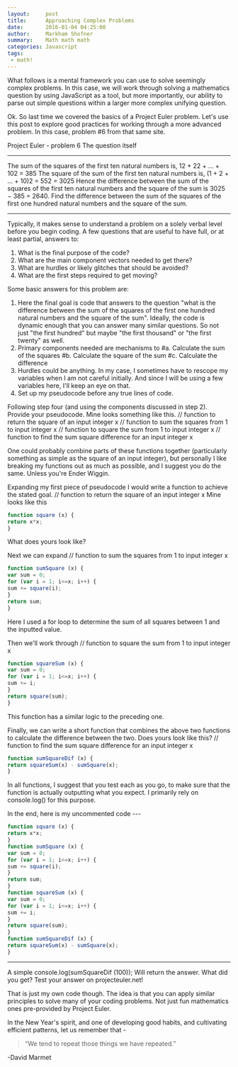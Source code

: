 ```yaml
---
layout:     post
title:      Approaching Complex Problems
date:       2016-01-04 04:25:00
author:     Markham Shofner
summary:    Math math math
categories: Javascript
tags:
 - math!
---
```


What follows is a mental framework you can use to solve seemingly complex problems. In this case, we will work through solving a mathematics question by using JavaScript as a tool, but more importantly, our ability to parse out simple questions within a larger more complex unifying question.

Ok. So last time we covered the basics of a Project Euler problem. Let's use this post to explore good practices for working through a more advanced problem. In this case, problem #6 from that same site.

Project Euler - problem 6
The question itself
***
The sum of the squares of the first ten natural numbers is,
12 + 22 + ... + 102 = 385
The square of the sum of the first ten natural numbers is,
(1 + 2 + ... + 10)2 = 552 = 3025
Hence the difference between the sum of the squares of the first ten natural numbers and the square of the sum is 3025 − 385 = 2640.
Find the difference between the sum of the squares of the first one hundred natural numbers and the square of the sum.
***

Typically, it makes sense to understand a problem on a solely verbal level before you begin coding. A few questions that are useful to have full, or at least partial, answers to:
1. What is the final purpose of the code?
2. What are the main component vectors needed to get there?
3. What are hurdles or likely glitches that should be avoided?
4. What are the first steps required to get moving?

Some basic answers for this problem are:
1. Here the final goal is code that answers to the question "what is the difference between the sum of the squares of the first one hundred natural numbers and the square of the sum". Ideally, the code is dynamic enough that you can answer many similar questions. So not just "the first hundred" but maybe "the first thousand" or "the first twenty" as well.
2. Primary components needed are mechanisms to
#a. Calculate the sum of the squares
#b. Calculate the square of the sum
#c. Calculate the difference
3. Hurdles could be anything. In my case, I sometimes have to rescope my variables when I am not careful initially. And since I will be using a few variables here, I'll keep an eye on that.
4. Set up my pseudocode before any true lines of code.

Following step four (and using the components discussed in step 2). Provide your pseudocode. Mine looks something like this.
// function to return the square of an input integer x
// function to sum the squares from 1 to input integer x
// function to square the sum from 1 to input integer x
// function to find the sum square difference for an input integer x

One could probably combine parts of these functions together (particularly something as simple as the square of an input integer), but personally I like breaking my functions out as much as possible, and I suggest you do the same. Unless you're Ender Wiggin.

Expanding my first piece of pseudocode I would write a function to achieve the stated goal.
// function to return the square of an input integer x
Mine looks like this

```javascript
function square (x) {
return x*x;
}
```
What does yours look like?

Next we can expand
// function to sum the squares from 1 to input integer x

```javascript
function sumSquare (x) {
var sum = 0;
for (var i = 1; i<=x; i++) {
sum += square(i);
}
return sum;
}
```
Here I used a for loop to determine the sum of all squares between 1 and the inputted value.

Then we'll work through
// function to square the sum from 1 to input integer x

```js
function squareSum (x) {
var sum = 0;
for (var i = 1; i<=x; i++) {
sum += i;
}
return square(sum);
}
```
This function has a similar logic to the preceding one.

Finally, we can write a short function that combines the above two functions to calculate the difference between the two. Does yours look like this?
// function to find the sum square difference for an input integer x

```js
function sumSquareDif (x) {
return squareSum(x) - sumSquare(x);
}
```

In all functions, I suggest that you test each as you go, to make sure that the function is actually outputting what you expect. I primarily rely on console.log() for this purpose.

In the end, here is my uncommented code ---

```js
function square (x) {
return x*x;
}
function sumSquare (x) {
var sum = 0;
for (var i = 1; i<=x; i++) {
sum += square(i);
}
return sum;
}
function squareSum (x) {
var sum = 0;
for (var i = 1; i<=x; i++) {
sum += i;
}
return square(sum);
}
function sumSquareDif (x) {
return squareSum(x) - sumSquare(x);
}
```
---
A simple
console.log(sumSquareDif (100));
Will return the answer. What did you get? Test your answer on projecteuler.net!

That is just my own code though. The idea is that you can apply similar principles to solve many of your coding problems. Not just fun mathematics ones pre-provided by Project Euler.

In the New Year's spirit, and one of developing good habits, and cultivating efficient patterns, let us remember that -

> “We tend to repeat those things we have repeated.”

-David Marmet
